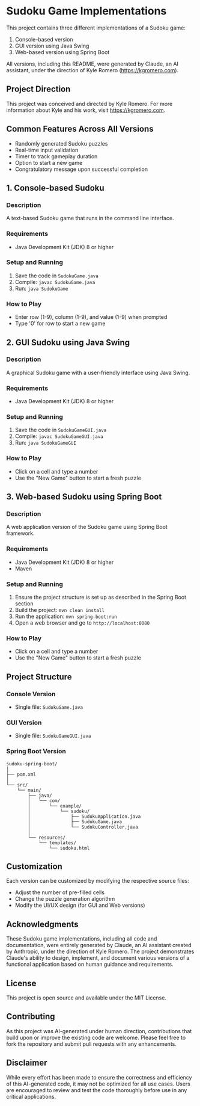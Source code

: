 # Sudoku Game Implementations

This project contains three different implementations of a Sudoku game:
1. Console-based version
2. GUI version using Java Swing
3. Web-based version using Spring Boot

All versions, including this README, were generated by Claude, an AI assistant, under the direction of Kyle Romero (https://kgromero.com).

## Project Direction
This project was conceived and directed by Kyle Romero. For more information about Kyle and his work, visit https://kgromero.com.

## Common Features Across All Versions
- Randomly generated Sudoku puzzles
- Real-time input validation
- Timer to track gameplay duration
- Option to start a new game
- Congratulatory message upon successful completion

## 1. Console-based Sudoku

### Description
A text-based Sudoku game that runs in the command line interface.

### Requirements
- Java Development Kit (JDK) 8 or higher

### Setup and Running
1. Save the code in `SudokuGame.java`
2. Compile: `javac SudokuGame.java`
3. Run: `java SudokuGame`

### How to Play
- Enter row (1-9), column (1-9), and value (1-9) when prompted
- Type '0' for row to start a new game

## 2. GUI Sudoku using Java Swing

### Description
A graphical Sudoku game with a user-friendly interface using Java Swing.

### Requirements
- Java Development Kit (JDK) 8 or higher

### Setup and Running
1. Save the code in `SudokuGameGUI.java`
2. Compile: `javac SudokuGameGUI.java`
3. Run: `java SudokuGameGUI`

### How to Play
- Click on a cell and type a number
- Use the "New Game" button to start a fresh puzzle

## 3. Web-based Sudoku using Spring Boot

### Description
A web application version of the Sudoku game using Spring Boot framework.

### Requirements
- Java Development Kit (JDK) 8 or higher
- Maven

### Setup and Running
1. Ensure the project structure is set up as described in the Spring Boot section
2. Build the project: `mvn clean install`
3. Run the application: `mvn spring-boot:run`
4. Open a web browser and go to `http://localhost:8080`

### How to Play
- Click on a cell and type a number
- Use the "New Game" button to start a fresh puzzle

## Project Structure

### Console Version
- Single file: `SudokuGame.java`

### GUI Version
- Single file: `SudokuGameGUI.java`

### Spring Boot Version
```
sudoku-spring-boot/
│
├── pom.xml
│
└── src/
    └── main/
        ├── java/
        │   └── com/
        │       └── example/
        │           └── sudoku/
        │               ├── SudokuApplication.java
        │               ├── SudokuGame.java
        │               └── SudokuController.java
        │
        └── resources/
            └── templates/
                └── sudoku.html
```

## Customization
Each version can be customized by modifying the respective source files:
- Adjust the number of pre-filled cells
- Change the puzzle generation algorithm
- Modify the UI/UX design (for GUI and Web versions)

## Acknowledgments
These Sudoku game implementations, including all code and documentation, were entirely generated by Claude, an AI assistant created by Anthropic, under the direction of Kyle Romero. The project demonstrates Claude's ability to design, implement, and document various versions of a functional application based on human guidance and requirements.

## License
This project is open source and available under the MIT License.

## Contributing
As this project was AI-generated under human direction, contributions that build upon or improve the existing code are welcome. Please feel free to fork the repository and submit pull requests with any enhancements.

## Disclaimer
While every effort has been made to ensure the correctness and efficiency of this AI-generated code, it may not be optimized for all use cases. Users are encouraged to review and test the code thoroughly before use in any critical applications.